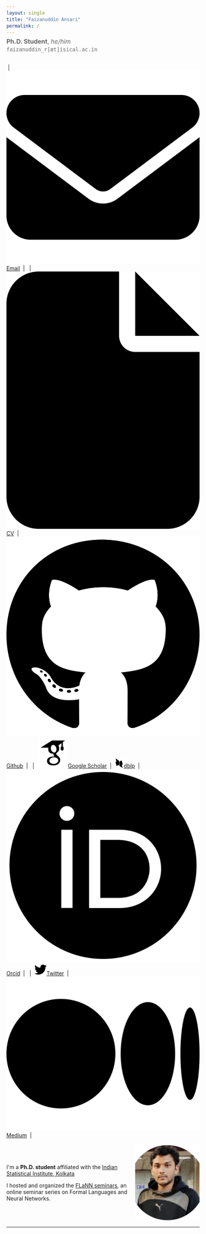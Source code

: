 ```yaml
---
layout: single
title: "Faizanuddin Ansari"
permalink: /
---
```


<p style="font-size: 1rem; color: #666; margin-top: -0.5rem;">
  <strong>Ph.D. Student</strong>, <em>he/him</em><br>
  <code>faizanuddin_r[æt]isical.ac.in</code>
</p>

<div style="display:flex;align-items:center;justify-content:space-between;">
  <p>
                  &nbsp|&nbsp <a href="mailto:faizanansari541@gmail.com"><img src="assets/envelope-solid.svg" alt="Icon" class="icon">Email</a> &nbsp|&nbsp <!--&nbsp/&nbsp-->
                  &nbsp|&nbsp <a href="assets/cv.pdf"><img src="assets/file-solid.svg" alt="Icon" class="icon">CV</a> &nbsp|&nbsp
  	      <a href="https://github.com/ziaf/"><img src="assets/github.svg" alt="Icon" class="icon">Github</a> &nbsp|&nbsp 
                  &nbsp|&nbsp <a href="https://scholar.google.com/"><img src="assets/google-scholar.svg" alt="Icon" class="icon">Google Scholar</a> &nbsp|&nbsp
  		<a href="https://dblp.org/pid/270/2011.html"><img src="assets/dblp.svg" alt="Icon" class="icon">dblp</a> &nbsp|&nbsp
  		<a href="https://orcid.org/0000-0001-6364-8654"><img src="assets/orcid.svg" alt="Icon" class="icon">Orcid</a> &nbsp|&nbsp 
  <!-- 		&nbsp|&nbsp <a href="https://in.pinterest.com/siladittya/"><img src="assets/pinterest.svg" alt="Icon" class="icon">Pinterest</a> &nbsp | &nbsp -->
  	      &nbsp|&nbsp <a href="https://twitter.com/sadimanna"><img src="assets/twitter.svg" alt="Icon" class="icon">Twitter</a> &nbsp|&nbsp
  		<a href="https://medium.com/@mannasiladittya"><img src="assets/medium (1).svg" alt="Icon" class="icon">Medium</a> &nbsp|&nbsp 
  <!-- 		&nbsp|&nbsp <a href="https://twitter.com/sadimanna"><img src="assets/twitter.svg" alt="Icon" class="icon">Twitter</a> &nbsp|&nbsp -->
                </p>

</div>

<div style="display:flex;align-items:center;justify-content:space-between;">
  <div style="flex:2;">
    <p>I'm a <strong>Ph.D. student</strong> affiliated with the <a href="https://www.isical.ac.in/">Indian Statistical Institute, Kolkata</a> </p>
    <p>I hosted and organized the <a href="https://flann.super.site/">FLaNN seminars</a>, an online seminar series on Formal Languages and Neural Networks.</p>
  </div>

  <div style="flex:1;text-align:right;">
    <img src="assets/images/avtar.png" alt="faizan" style="border-radius:8px;width:200px;height:200px;object-fit:cover;">
  </div>
</div>

---
<!--
<div style="display:flex; gap: 2rem;">

<div style="flex:1;">
  <h3>Recent Positions</h3>
  <ul>
    <li><strong>Assistant in Research</strong>, Yale University<br>
    Autumn 2024<br>
    Advisors: <a href="https://ling.yale.edu/people/robert-frank">Bob Frank</a>, <a href="https://cpsc.yale.edu/people/dana-angluin">Dana Angluin</a></li>

    <li><strong>Assistant in Research</strong>, MIT<br>
    Spring 2024<br>
    Advisor: <a href="https://jrawski.info/">Jon Rawski</a></li>

    <li><strong>Research Intern</strong>, Aristo Team at <a href="https://allenai.org/">AI2</a><br>
    August-December 2023<br>
    Advisor: <a href="https://allenai.org/team/ashishs">Ashish Sabharwal</a></li>
  </ul>
</div>

<div style="flex:1;">
  <h3>Education</h3>
  <ul>
    <li><strong>Ph.D. in Computer Science</strong><br>
    2022–Present<br>
    Umeå University</li>

    <li><strong>M.Sc. in Computer Science with Speech and Language Processing</strong><br>
    2021<br>
    University of Sheffield</li>

    <li><strong>B.Sc. in Computer Science</strong><br>
    2019<br>
    Freie Universität Berlin</li>
  </ul>
</div>

</div>


<h3>Research Interests</h3>
<ul>
  <li>Formal Language Theory</li>
  <li>Neural Networks</li>
  <li>Computational Linguistics</li>
</ul>
-->
